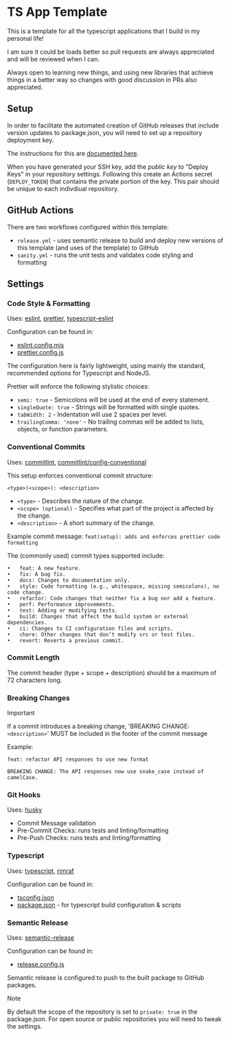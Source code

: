 # TS App Template

This is a template for all the typescript applications that I build in my personal life!

I am sure it could be loads better so pull requests are always appreciated and will be reviewed when I can.

Always open to learning new things, and using new libraries that achieve things in a better way so changes with good discussion in PRs also appreciated.

## Setup

In order to facilitate the automated creation of GitHub releases that include version updates to package.json, you will need to set up a repository deployment key.

The instructions for this are [documented here](https://docs.github.com/en/authentication/connecting-to-github-with-ssh/managing-deploy-keys#deploy-keys).

When you have generated your SSH key, add the *public key* to "Deploy Keys" in your repository settings.  Following this create an Actions secret (`DEPLOY_TOKEN`) that contains the private portion of the key.  This pair should be unique to each indivdiual repository.

## GitHub Actions

There are two workflows configured within this template:

* `release.yml` - uses semantic release to build and deploy new versions of this template (and uses of the template) to GitHub
* `sanity.yml` - runs the unit tests and validates code styling and formatting

## Settings

### Code Style & Formatting

Uses: [eslint](https://eslint.org/), [prettier](https://prettier.io/), [typescript-eslint](https://typescript-eslint.io/packages/typescript-eslint)

Configuration can be found in:

* [eslint.config.mjs](./eslint.config.mjs)
* [prettier.config.js](./prettier.config.js)

The configuration here is fairly lightweight, using mainly the standard, recommended options for Typescript and NodeJS.

Prettier will enforce the following stylistic choices:

* `semi: true` - Semicolons will be used at the end of every statement.
* `singleQuote: true` - Strings will be formatted with single quotes.
* `tabWidth: 2` - Indentation will use 2 spaces per level.
* `trailingComma: 'none'` - No trailing commas will be added to lists, objects, or function parameters.

### Conventional Commits

Uses: [commitlint](https://commitlint.js.org/), [commitlint/config-conventional](https://github.com/conventional-changelog/commitlint)

This setup enforces conventional commit structure:

`<type>(<scope>): <description>`

* `<type>` - Describes the nature of the change.
* `<scope> (optional)` - Specifies what part of the project is affected by the change.
* `<description>` - A short summary of the change.

Example commit message: `feat(setup): adds and enforces prettier code formatting`

The (commonly used) commit types supported include:

	•	feat: A new feature.
	•	fix: A bug fix.
	•	docs: Changes to documentation only.
	•	style: Code formatting (e.g., whitespace, missing semicolons), no code change.
	•	refactor: Code changes that neither fix a bug nor add a feature.
	•	perf: Performance improvements.
	•	test: Adding or modifying tests.
	•	build: Changes that affect the build system or external dependencies.
	•	ci: Changes to CI configuration files and scripts.
	•	chore: Other changes that don’t modify src or test files.
	•	revert: Reverts a previous commit.

### Commit Length

The commit header (type + scope + description) should be a maximum of 72 characters long.

### Breaking Changes

> [!IMPORTANT]  
> If a commit introduces a breaking change, 'BREAKING CHANGE: `<description>`' MUST be included in the footer of the commit message

Example:

```
feat: refactor API responses to use new format

BREAKING CHANGE: The API responses now use snake_case instead of camelCase.
```

### Git Hooks

Uses: [husky](https://github.com/typicode/husky#readme)

* Commit Message validation
* Pre-Commit Checks: runs tests and linting/formatting
* Pre-Push Checks: runs tests and linting/formatting

### Typescript

Uses: [typescript](https://www.typescriptlang.org/), [rimraf](https://github.com/isaacs/rimraf#readme)

Configuration can be found in:

* [tsconfig.json](./tsconfig.json)
* [package.json](./package.json) - for typescript build configuration & scripts

### Semantic Release

Uses: [semantic-release](https://github.com/semantic-release/semantic-release#readme)

Configuration can be found in:

* [release.config.js](./release.config.js)

Semantic release is configured to push to the built package to GitHub packages.

> [!NOTE]
> By default the scope of the repository is set to `private: true` in the package.json.  For open source or public repositories you will need to tweak the settings.
